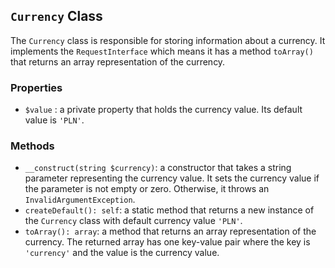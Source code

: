 ## `Currency` Class

The `Currency` class is responsible for storing information about a currency. It implements the `RequestInterface` which means it has a method `toArray()` that returns an array representation of the currency.

### Properties

- `$value` : a private property that holds the currency value. Its default value is `'PLN'`.

### Methods

- `__construct(string $currency)`: a constructor that takes a string parameter representing the currency value. It sets the currency value if the parameter is not empty or zero. Otherwise, it throws an `InvalidArgumentException`.
- `createDefault(): self`: a static method that returns a new instance of the `Currency` class with default currency value `'PLN'`.
- `toArray(): array`: a method that returns an array representation of the currency. The returned array has one key-value pair where the key is `'currency'` and the value is the currency value.